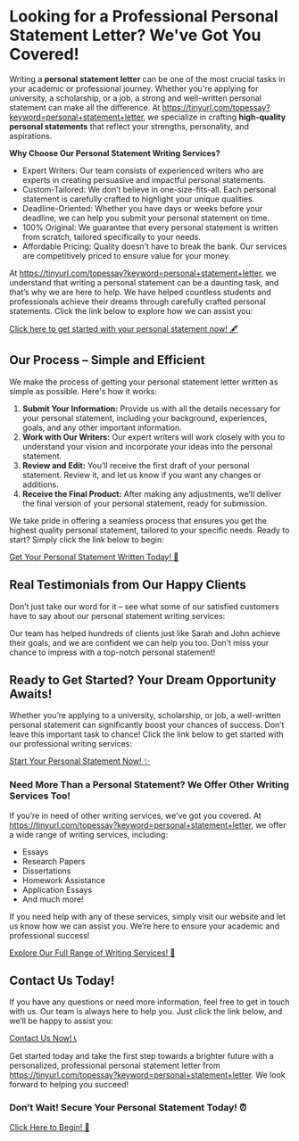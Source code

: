 # Looking for a Professional Personal Statement Letter? We've Got You Covered!

Writing a **personal statement letter** can be one of the most crucial tasks in your academic or professional journey. Whether you're applying for university, a scholarship, or a job, a strong and well-written personal statement can make all the difference. At https://tinyurl.com/topessay?keyword=personal+statement+letter, we specialize in crafting **high-quality personal statements** that reflect your strengths, personality, and aspirations.

**Why Choose Our Personal Statement Writing Services?**

- Expert Writers: Our team consists of experienced writers who are experts in creating persuasive and impactful personal statements.
- Custom-Tailored: We don’t believe in one-size-fits-all. Each personal statement is carefully crafted to highlight your unique qualities.
- Deadline-Oriented: Whether you have days or weeks before your deadline, we can help you submit your personal statement on time.
- 100% Original: We guarantee that every personal statement is written from scratch, tailored specifically to your needs.
- Affordable Pricing: Quality doesn’t have to break the bank. Our services are competitively priced to ensure value for your money.

At https://tinyurl.com/topessay?keyword=personal+statement+letter, we understand that writing a personal statement can be a daunting task, and that’s why we are here to help. We have helped countless students and professionals achieve their dreams through carefully crafted personal statements. Click the link below to explore how we can assist you:

[Click here to get started with your personal statement now! 🖋️](https://tinyurl.com/topessay?keyword=personal+statement+letter)

## Our Process – Simple and Efficient

We make the process of getting your personal statement letter written as simple as possible. Here's how it works:

1. **Submit Your Information:** Provide us with all the details necessary for your personal statement, including your background, experiences, goals, and any other important information.
2. **Work with Our Writers:** Our expert writers will work closely with you to understand your vision and incorporate your ideas into the personal statement.
3. **Review and Edit:** You’ll receive the first draft of your personal statement. Review it, and let us know if you want any changes or additions.
4. **Receive the Final Product:** After making any adjustments, we’ll deliver the final version of your personal statement, ready for submission.

We take pride in offering a seamless process that ensures you get the highest quality personal statement, tailored to your specific needs. Ready to start? Simply click the link below to begin:

[Get Your Personal Statement Written Today! 🚀](https://tinyurl.com/topessay?keyword=personal+statement+letter)

## Real Testimonials from Our Happy Clients

Don’t just take our word for it – see what some of our satisfied customers have to say about our personal statement writing services:

Our team has helped hundreds of clients just like Sarah and John achieve their goals, and we are confident we can help you too. Don’t miss your chance to impress with a top-notch personal statement!

## Ready to Get Started? Your Dream Opportunity Awaits!

Whether you’re applying to a university, scholarship, or job, a well-written personal statement can significantly boost your chances of success. Don’t leave this important task to chance! Click the link below to get started with our professional writing services:

[Start Your Personal Statement Now! ✨](https://tinyurl.com/topessay?keyword=personal+statement+letter)

### Need More Than a Personal Statement? We Offer Other Writing Services Too!

If you’re in need of other writing services, we’ve got you covered. At https://tinyurl.com/topessay?keyword=personal+statement+letter, we offer a wide range of writing services, including:

- Essays
- Research Papers
- Dissertations
- Homework Assistance
- Application Essays
- And much more!

If you need help with any of these services, simply visit our website and let us know how we can assist you. We’re here to ensure your academic and professional success!

[Explore Our Full Range of Writing Services! 📝](https://tinyurl.com/topessay?keyword=personal+statement+letter)

## Contact Us Today!

If you have any questions or need more information, feel free to get in touch with us. Our team is always here to help you. Just click the link below, and we’ll be happy to assist you:

[Contact Us Now! 📞](https://tinyurl.com/topessay?keyword=personal+statement+letter)

Get started today and take the first step towards a brighter future with a personalized, professional personal statement letter from https://tinyurl.com/topessay?keyword=personal+statement+letter. We look forward to helping you succeed!

### Don’t Wait! Secure Your Personal Statement Today! ⏰

[Click Here to Begin! 🌟](https://tinyurl.com/topessay?keyword=personal+statement+letter)
